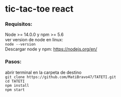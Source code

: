 # tic-tac-toe react

### Requisitos:
 Node >= 14.0.0 y npm >= 5.6
 <br>
 ver version de node en linux:
  <br>
`node --version`
<br>
Descargar node y npm:
 https://nodejs.org/en/
<br>
### Pasos:
abrir terminal en la carpeta de destino
<br>
`git clone https://github.com/MatiBravo47/TATETI.git`
<br>
`cd TATETI`
<br>
`npm install`
<br>
`npm start`

